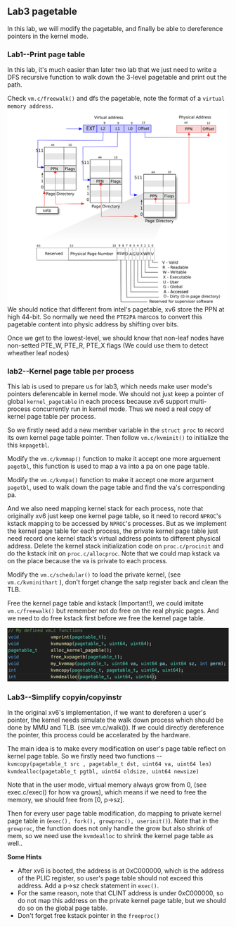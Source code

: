 ## Lab3 pagetable
 In this lab, we will modify the pagetable, and finally be able to dereference pointers in the kernel mode.

 ### Lab1--Print page table
 In this lab, it's much easier than later two lab that we just need to write a DFS recursive function to walk down the 3-level pagetable and print out the path.  

Check `vm.c/freewalk()` and dfs the pagetable, note the format of a `virtual memory address`.
![](Image/lab3-pic1.png)
We should notice that different from intel's pagetable, xv6 store the PPN at high 44-bit.
So normally we need the `PTE2PA` marcos to convert this pagetable content into physic address by shifting over bits.

Once we get to the lowest-level, we should know that non-leaf nodes have non-setted PTE_W, PTE_R, PTE_X flags (We could use them to detect wheather leaf nodes)

### lab2--Kernel page table per process
This lab is used to prepare us for lab3, which needs make user mode's pointers deferencable in kernel mode.
We should not just keep a pointer of global `kernel_pagetable` in each process because xv6 support multi-process concurrently run in kernel mode. Thus we need a real copy of kernel page table per process.  

So we firstly need add a new member variable in the `struct proc` to record its own kernel page table pointer. Then follow `vm.c/kvminit()` to initialize the this `knpagetbl`.  

Modify the `vm.c/kvmmap()` function to make it accept one more arguement `pagetbl`, this function is used to map a va into a pa on one page table.  

Modify the `vm.c/kvmpa()` function to make it accept one more argument `pagetbl`, used to walk down the page table and find the va's corresponding pa.  

And we also need mapping kernel stack for each process, note that originally xv6 just keep one kernel page table, so it need to record `NPROC`'s kstack mapping to be accessed by `NPROC`'s processes. But as we implement the kernel page table for each process, the private kernel page table just need record one kernel stack‘s virtual address points to different physical address. Delete the kernel stack initialization code on `proc.c/procinit` and do the kstack init on `proc.c/allocproc`. Note that we could map kstack va on the place because the va is private to each process.  

Modify the `vm.c/schedular()` to load the private kernel, (see `vm.c/kvminithart` ), don't forget change the satp register back and clean the TLB.

Free the kernel page table and kstack (Important!), we could imitate `vm.c/freewalk()` but remember not do free on the real physic pages. And we need to do free kstack first before we free the kernel page table.

![](Image/lab3-pic2.png)


### Lab3--Simplify copyin/copyinstr

In the original xv6's implementation, if we want to dereferen a user's pointer, the kernel needs simulate the walk down process which should be done by MMU and TLB. (see vm.c/walk()). If we could directly dereference the pointer, this process could be accelarated by the hardware.  

The main idea is to make every modification on user's page table reflect on kernel page table. So we firstly need two functions --   
`kvmcopy(pagetable_t src , pagetable_t dst, uint64 va, uint64 len)`  
`kvmdealloc(pagetable_t pgtbl, uint64 oldsize, uint64 newsize)`  

Note that in the user mode, virtual memory always grow from 0, (see exec.c/exec() for how va grows), which means if we need to free the memory, we should free from [0, p->sz].  

Then for every user page table modification, do mapping to private kernel page table in (`exec(), fork(), growproc(), userinit()`). Note that in the `growproc`, the function does not only handle the grow but also shrink of mem, so we need use the `kvmdealloc` to shrink the kernel page table as well..

**Some Hints** 
* After xv6 is booted, the address is at 0xC000000, which is the address of the PLIC register, so user's page table should not exceed this address. Add a p->sz check statement in `exec()`.
* For the same reason, note that CLINT address is under 0xC000000, so do not map this address on the private kernel page table, but we should do so on the global page table.
* Don't forget free kstack pointer in the `freeproc()`
  
  